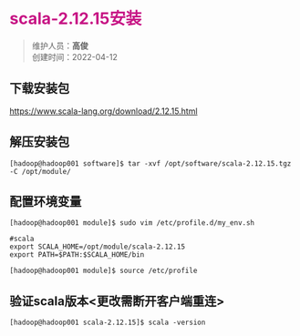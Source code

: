 # <font color=#C71585>scala-2.12.15安装</font>
>维护人员：**高俊**  
>创建时间：2022-04-12

## 下载安装包

https://www.scala-lang.org/download/2.12.15.html

## 解压安装包
```
[hadoop@hadoop001 software]$ tar -xvf /opt/software/scala-2.12.15.tgz -C /opt/module/
```
## 配置环境变量
```
[hadoop@hadoop001 module]$ sudo vim /etc/profile.d/my_env.sh

#scala
export SCALA_HOME=/opt/module/scala-2.12.15
export PATH=$PATH:$SCALA_HOME/bin
```
```
[hadoop@hadoop001 module]$ source /etc/profile
```
##	验证scala版本<更改需断开客户端重连>
```
[hadoop@hadoop001 scala-2.12.15]$ scala -version
```
